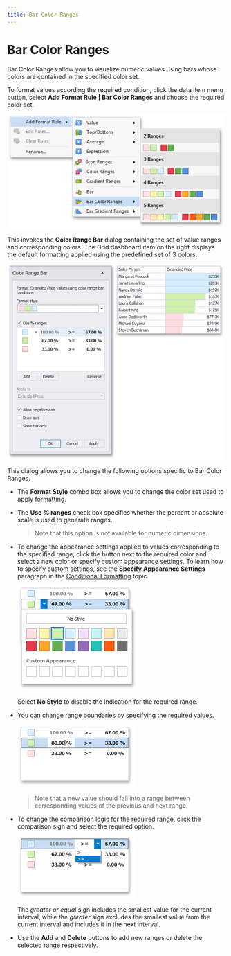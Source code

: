 ```yaml
---
title: Bar Color Ranges
---
```

# Bar Color Ranges
Bar Color Ranges allow you to visualize numeric values using bars whose colors are contained in the specified color set.

To format values according the required condition, click the data item menu button, select **Add Format Rule | Bar Color Ranges** and choose the required color set.

![BarColorRanges_Menu](../../../../images/img120036.png)

This invokes the **Color Range Bar** dialog containing the set of value ranges and corresponding colors. The Grid dashboard item on the right displays the default formatting applied using the predefined set of 3 colors.

![ConditionalFormatting_ColorRangeBarDialog](../../../../images/img120018.png)

This dialog allows you to change the following options specific to Bar Color Ranges.
* The **Format Style** combo box allows you to change the color set used to apply formatting.
* The **Use % ranges** check box specifies whether the percent or absolute scale is used to generate ranges.
	
	> Note that this option is not available for numeric dimensions.
* To change the appearance settings applied to values corresponding to the specified range, click the button next to the required color and select a new color or specify custom appearance settings. To learn how to specify custom settings, see the **Specify Appearance Settings** paragraph in the [Conditional Formatting](../conditional-formatting.md) topic.
	
	![BarColorRangeDialog_ChangeAppearance](../../../../images/img120019.png)
	
	Select **No Style** to disable the indication for the required range.
* You can change range boundaries by specifying the required values.
	
	![ColorRangeSetDialog_ChangeRangeStop](../../../../images/img118669.png)
	
	> Note that a new value should fall into a range between corresponding values of the previous and next range.
* To change the comparison logic for the required range, click the comparison sign and select the required option.
	
	![ColorRangeSetDialog_ChangeComparisonLogic](../../../../images/img118670.png)
	
	The _greater or equal_ sign includes the smallest value for the current interval, while the _greater_ sign excludes the smallest value from the current interval and includes it in the next interval.
* Use the **Add** and **Delete** buttons to add new ranges or delete the selected range respectively.